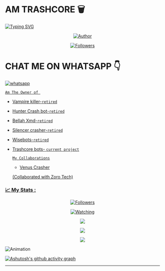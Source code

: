 # AM TRASHCORE 🗑️ 

<a href="https://git.io/typing-svg"><img src="https://readme-typing-svg.demolab.com?font=Black+Ops+One&size=50&pause=1000&color=1BAFBAFF&center=true&width=910&height=100&lines=THANKS FOR FOLLOWING +ME-ON;MY+GITHUB+NEW+ACCOUNT;JOINED+14.10.2024" alt="Typing SVG" /></a>




<p align="center">
<a href="https://github.com/Tennor-modz"><img title="Author" src="https://files.catbox.moe/fg4yl8.jpg?style=for-the-badge&logo=github"></a>


  <p align="center">
<a href="https://github.com/Tennor-modz/followers"><img title="Followers" src="https://img.shields.io/github/followers/Tennor-modz?color=blue&style=flat-square"></a>

# CHAT ME ON WHATSAPP 👇    
<a aria-label="Join our chats" href="https://wa.me/254703726139?text=Hi!! `Trashcore boss` Sir, I need Your Help" target="_blank">
    <img alt="whatsapp" src="https://img.shields.io/badge/Giddy%20Tennor-25D366?style=for-the-badge&logo=whatsapp&logoColor=white" />
</p>


`Am The Owner of `

* Vampire killer-`retired`
* Hunter Crash bot-`retired`
* Bellah Xmd-`retired`
* Silencer crasher-`retired`
* Wisebots-`retired`
* Trashcore bots- `current project`


  `My Collaborations`
  * Venus Crasher
  
  (Collaborated with Zoro Tech)




### 📈 My Stats :
<p align="center"><a href="https://github.com/mhd227-ne/followers"><img title="Followers" src="https://img.shields.io/github/followers/mhd227-ne?color=red&style=flat-square"></a></p>
<p align="center"><a href="https://komarev.com/ghpvc/?username=Tennor-modz&color=blue&style=flat-square&label=Profile+Views"><img title="Watching" src="https://komarev.com/ghpvc/?username=Tennor-modz&color=green&style=flat-square&label=Profile+View"></a>
</p>
<p align="center"><a href="https://github.com/mhd227-ne"><img src="https://github-readme-stats.vercel.app/api?username=Tennor-modz&show_icons=true&theme=radical"></a></p>
<p align="center"><a href="https://github.com/Tennor-modz"><img src="https://github-readme-stats.vercel.app/api/top-langs/?username=salmanytofficial&theme=radical&layout=compact"></a></p>
<p align="center"><a href="https://github.com/Tennor-modz"><img src="https://streak-stats.demolab.com/?user=salmanytofficial&theme=radical"></a></p>

 ![Animation](https://raw.githubusercontent.com/salmanytofficial/salmanytofficial/output/github-contribution-grid-snake-dark.svg)

[![Ashutosh's github activity graph](https://github-readme-activity-graph.vercel.app/graph?username=salmanytofficial&bg_color=000000&color=9e4c98&line=9e4c98&point=403d3d&area=true&hide_border=true)](https://github.com/ashutosh00710/github-readme-activity-graph)

---

